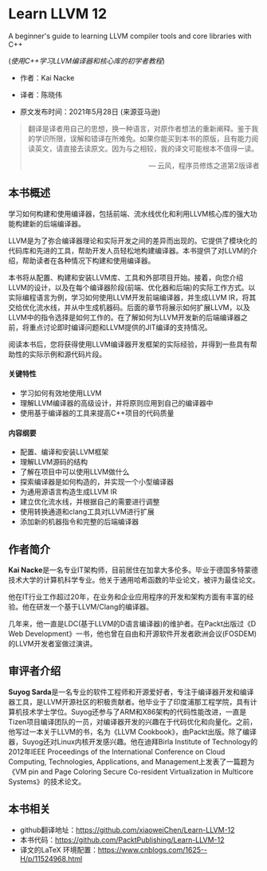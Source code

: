 # Learn LLVM 12
A beginner's guide to learning LLVM compiler tools and core libraries with C++ 

(*使用C++学习LLVM编译器和核心库的初学者教程*)

* 作者：Kai Nacke

* 译者：陈晓伟

* 原文发布时间：2021年5月28日 (来源亚马逊)

> 翻译是译者用自己的思想，换一种语言，对原作者想法的重新阐释。鉴于我的学识所限，误解和错译在所难免。如果你能买到本书的原版，且有能力阅读英文，请直接去读原文。因为与之相较，我的译文可能根本不值得一读。
>
> <p align="right"> — 云风，程序员修炼之道第2版译者</p>

## 本书概述

学习如何构建和使用编译器，包括前端、流水线优化和利用LLVM核心库的强大功能构建新的后端编译器。

LLVM是为了弥合编译器理论和实际开发之间的差异而出现的。它提供了模块化的代码库和先进的工具，帮助开发人员轻松地构建编译器。本书提供了对LLVM的介绍，帮助读者在各种情况下构建和使用编译器。

本书将从配置、构建和安装LLVM库、工具和外部项目开始。接着，向您介绍LLVM的设计，以及在每个编译器阶段(前端、优化器和后端)的实际工作方式。以实际编程语言为例，学习如何使用LLVM开发前端编译器，并生成LLVM IR，将其交给优化流水线，并从中生成机器码。后面的章节将展示如何扩展LLVM，以及LLVM中的指令选择是如何工作的。在了解如何为LLVM开发新的后端编译器之前，将重点讨论即时编译问题和LLVM提供的JIT编译的支持情况。

阅读本书后，您将获得使用LLVM编译器开发框架的实际经验，并得到一些具有帮助性的实际示例和源代码片段。

#### 关键特性

- 学习如何有效地使用LLVM
- 理解LLVM编译器的高级设计，并将原则应用到自己的编译器中
- 使用基于编译器的工具来提高C++项目的代码质量

#### 内容纲要

- 配置、编译和安装LLVM框架
- 理解LLVM源码的结构
- 了解在项目中可以使用LLVM做什么
- 探索编译器是如何构造的，并实现一个小型编译器
- 为通用源语言构造生成LLVM IR
- 建立优化流水线，并根据自己的需要进行调整
- 使用转换通道和clang工具对LLVM进行扩展
- 添加新的机器指令和完整的后端编译器



## 作者简介

**Kai Nacke**是一名专业IT架构师，目前居住在加拿大多伦多。毕业于德国多特蒙德技术大学的计算机科学专业。他关于通用哈希函数的毕业论文，被评为最佳论文。

他在IT行业工作超过20年，在业务和企业应用程序的开发和架构方面有丰富的经验。他在研发一个基于LLVM/Clang的编译器。

几年来，他一直是LDC(基于LLVM的D语言编译器)的维护者。在Packt出版过《D Web Development》一书，他也曾在自由和开源软件开发者欧洲会议(FOSDEM)的LLVM开发者室做过演讲。



## 审评者介绍

**Suyog Sarda**是一名专业的软件工程师和开源爱好者，专注于编译器开发和编译器工具，是LLVM开源社区的积极贡献者。他毕业于了印度浦那工程学院，具有计算机技术学士学位。Suyog还参与了ARM和X86架构的代码性能改进，一直是Tizen项目编译团队的一员，对编译器开发的兴趣在于代码优化和向量化。之前，他写过一本关于LLVM的书，名为《LLVM Cookbook》，由Packt出版。除了编译器，Suyog还对Linux内核开发感兴趣。他在迪拜Birla Institute of Technology的2012年IEEE Proceedings of the International Conference on Cloud Computing, Technologies, Applications, and Management上发表了一篇题为《VM pin and Page Coloring Secure Co-resident Virtualization in Multicore Systems》的技术论文。



## 本书相关

* github翻译地址：https://github.com/xiaoweiChen/Learn-LLVM-12
* 本书代码：https://github.com/PacktPublishing/Learn-LLVM-12
* 译文的LaTeX 环境配置：https://www.cnblogs.com/1625--H/p/11524968.html 

